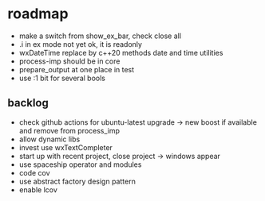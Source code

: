 # roadmap
- make a switch from show_ex_bar, check close all
- .i in ex mode not yet ok, it is readonly
- wxDateTime replace by c++20 methods date and time utilities
- process-imp should be in core
- prepare_output at one place in test
- use :1 bit for several bools
  
## backlog
- check github actions for ubuntu-latest upgrade ->
    new boost if available and remove from process_imp
- allow dynamic libs
- invest use wxTextCompleter
- start up with recent project, close project
  -> windows appear
- use spaceship operator
  and modules
- code cov
- use abstract factory design pattern
- enable lcov
